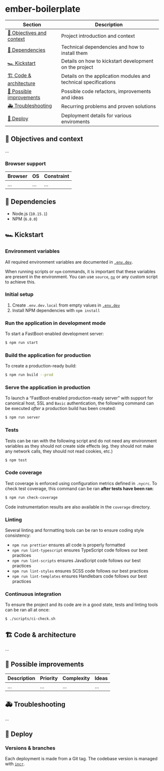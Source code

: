 # ember-boilerplate

| Section                                               | Description                                                     |
| ---                                                   | ---                                                             |
| [🎯 Objectives and context](#-objectives-and-context) | Project introduction and context                                |
| [🚧 Dependencies](#-dependencies)                     | Technical dependencies and how to install them                  |
| [🏎 Kickstart](#kickstart)                            | Details on how to kickstart development on the project          |
| [🏗 Code & architecture](#-code--architecture)        | Details on the application modules and technical specifications |
| [🔭 Possible improvements](#-possible-improvements)   | Possible code refactors, improvements and ideas                 |
| [🚑 Troubleshooting](#-troubleshooting)               | Recurring problems and proven solutions                         |
| [🚀 Deploy](#-deploy)                                 | Deployment details for various enviroments                      |

## 🎯 Objectives and context

…

### Browser support

| Browser | OS  | Constraint |
| ---     | --- | ---        |
| …       | …   | …          |

## 🚧 Dependencies

- Node.js (`10.15.1`)
- NPM (`6.8.0`)

## 🏎 Kickstart

### Environment variables

All required environment variables are documented in [`.env.dev`](./.env.dev).

When running scripts or `npm` commands, it is important that these variables are present in the environment. You can use `source`, [`nv`](https://github.com/jcouture/nv) or any custom script to achieve this.

### Initial setup

1. Create `.env.dev.local` from empty values in [`.env.dev`](./.env.dev)
2. Install NPM dependencies with `npm install`

### Run the application in development mode

To start a FastBoot-enabled development server:

```bash
$ npm run start
```

### Build the application for production

To create a production-ready build:

```bash
$ npm run build --prod
```

### Serve the application in production

To launch a “FastBoot-enabled production-ready server” with support for canonical host, SSL and `Basic` authentication, the following command can be executed *after* a production build has been created:

```bash
$ npm run server
```

### Tests

Tests can be ran with the following script and do not need any environment variables as they should not create side effects (eg. they should not make any network calls, they should not read cookies, etc.)

```bash
$ npm test
```

### Code coverage

Test coverage is enforced using configuration metrics defined in `.nycrc`. To check test coverage, this command can be ran **after tests have been ran**:

```bash
$ npm run check-coverage
```

Code instrumentation results are also available in the `coverage` directory.

### Linting

Several linting and formatting tools can be ran to ensure coding style consistency:

* `npm run prettier` ensures all code is properly formatted
* `npm run lint-typescript` ensures TypeScript code follows our best practices
* `npm run lint-scripts` ensures JavaScript code follows our best practices
* `npm run lint-styles` ensures SCSS code follows our best practices
* `npm run lint-templates` ensures Handlebars code follows our best practices

### Continuous integration

To ensure the project and its code are in a good state, tests and linting tools can be ran all at once:

```bash
$ ./scripts/ci-check.sh
```

## 🏗 Code & architecture

…

## 🔭 Possible improvements

| Description | Priority | Complexity | Ideas |
| ---         | ---      | ---        | ---   |
| …           | …        | …          | …     |

## 🚑 Troubleshooting

…

## 🚀 Deploy

### Versions & branches

Each deployment is made from a Git tag. The codebase version is managed with [`incr`](https://github.com/jcouture/incr).
